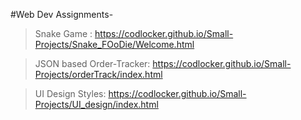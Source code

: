 #Web Dev Assignments-

> Snake Game : https://codlocker.github.io/Small-Projects/Snake_FOoDie/Welcome.html

> JSON based Order-Tracker: https://codlocker.github.io/Small-Projects/orderTrack/index.html

> UI Design Styles: https://codlocker.github.io/Small-Projects/UI_design/index.html
